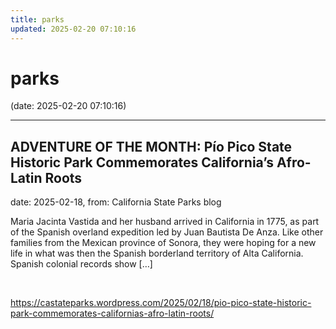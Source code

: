 ```yaml
---
title: parks
updated: 2025-02-20 07:10:16
---
```


# parks

(date: 2025-02-20 07:10:16)

---

## ADVENTURE OF THE MONTH: Pío Pico State Historic Park Commemorates California’s Afro-Latin Roots

date: 2025-02-18, from: California State Parks blog

Maria Jacinta Vastida and her husband arrived in California in 1775, as part of the Spanish overland expedition led by Juan Bautista De Anza. Like other families from the Mexican province of Sonora, they were hoping for a new life in what was then the Spanish borderland territory of Alta California. Spanish colonial records show [&#8230;] 

<br> 

<https://castateparks.wordpress.com/2025/02/18/pio-pico-state-historic-park-commemorates-californias-afro-latin-roots/>

